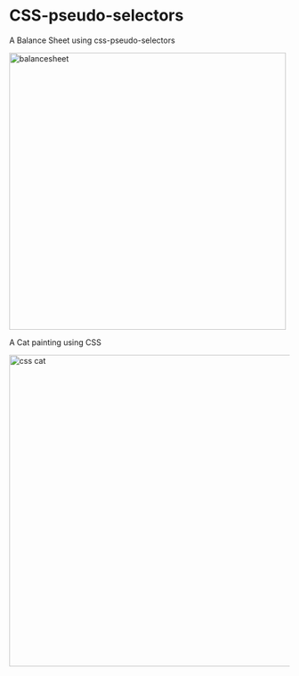 # CSS-pseudo-selectors
A Balance Sheet using css-pseudo-selectors

<img width="497" alt="balancesheet" src="https://github.com/srijagatla/CSS-pseudo-selectors/assets/124895742/430e87f5-e464-496b-aed5-c41067a5d46f">


A Cat painting using CSS

<img width="559" alt="css cat" src="https://github.com/srijagatla/CSS-pseudo-selectors/assets/124895742/e7690ddf-dfc8-443f-bd6a-5e580f18383f">
